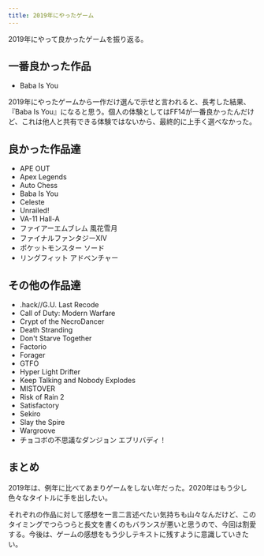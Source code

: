 ```yaml
---
title: 2019年にやったゲーム
---
```


2019年にやって良かったゲームを振り返る。

## 一番良かった作品

- Baba Is You

2019年にやったゲームから一作だけ選んで示せと言われると、長考した結果、『Baba Is You』になると思う。個人の体験としてはFF14が一番良かったんだけど、これは他人と共有できる体験ではないから、最終的に上手く選べなかった。

## 良かった作品達

- APE OUT
- Apex Legends
- Auto Chess
- Baba Is You
- Celeste
- Unrailed!
- VA-11 Hall-A
- ファイアーエムブレム 風花雪月
- ファイナルファンタジーXIV
- ポケットモンスター ソード
- リングフィット アドベンチャー

## その他の作品達

- .hack//G.U. Last Recode
- Call of Duty: Modern Warfare
- Crypt of the NecroDancer
- Death Stranding
- Don't Starve Together
- Factorio
- Forager
- GTFO
- Hyper Light Drifter
- Keep Talking and Nobody Explodes
- MISTOVER
- Risk of Rain 2
- Satisfactory
- Sekiro
- Slay the Spire
- Wargroove
- チョコボの不思議なダンジョン エブリバディ！

## まとめ

2019年は、例年に比べてあまりゲームをしない年だった。2020年はもう少し色々なタイトルに手を出したい。

それぞれの作品に対して感想を一言二言述べたい気持ちも山々なんだけど、このタイミングでつらつらと長文を書くのもバランスが悪いと思うので、今回は割愛する。今後は、ゲームの感想をもう少しテキストに残すように意識していきたい。

